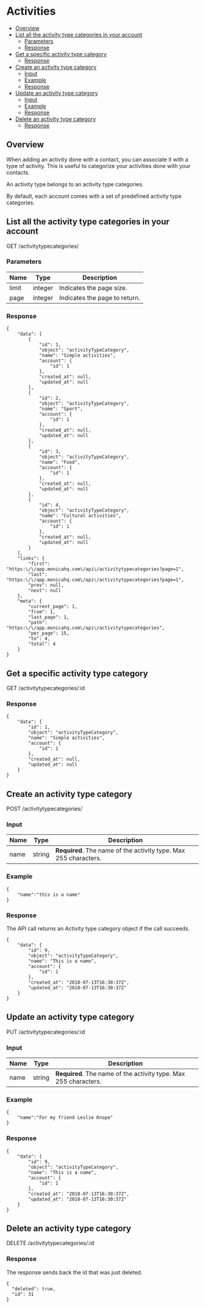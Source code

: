 # Activities

<!-- TOC -->

- [Overview](#overview)
- [List all the activity type categories in your account](#list-all-the-activity-type-categories-in-your-account)
    - [Parameters](#parameters)
    - [Response](#response)
- [Get a specific activity type category](#get-a-specific-activity-type-category)
    - [Response](#response-1)
- [Create an activity type category](#create-an-activity-type-category)
    - [Input](#input)
    - [Example](#example)
    - [Response](#response-2)
- [Update an activity type category](#update-an-activity-type-category)
    - [Input](#input-1)
    - [Example](#example-1)
    - [Response](#response-3)
- [Delete an activity type category](#delete-an-activity-type-category)
    - [Response](#response-4)

<!-- /TOC -->

<a id="markdown-overview" name="overview"></a>
## Overview

When adding an activity done with a contact, you can associate it with a type of activity. This is useful to categorize your activities done with your contacts.

An activity type belongs to an activity type categories.

By default, each account comes with a set of predefined activity type categories.

<a id="markdown-list-all-the-activity-type-categories-in-your-account" name="list-all-the-activity-type-categories-in-your-account"></a>
## List all the activity type categories in your account

<span class="url">
  GET /activitytypecategories/
</span>

<a id="markdown-parameters" name="parameters"></a>
### Parameters

| Name | Type | Description |
| ---- | ----------- | ----------- |
| limit | integer | Indicates the page size. |
| page | integer | Indicates the page to return. |

<a id="markdown-response" name="response"></a>
### Response

<pre><code class="json">{
	"data": [
		{
			"id": 1,
			"object": "activityTypeCategory",
			"name": "Simple activities",
			"account": {
				"id": 1
			},
			"created_at": null,
			"updated_at": null
		},
		{
			"id": 2,
			"object": "activityTypeCategory",
			"name": "Sport",
			"account": {
				"id": 1
			},
			"created_at": null,
			"updated_at": null
		},
		{
			"id": 3,
			"object": "activityTypeCategory",
			"name": "Food",
			"account": {
				"id": 1
			},
			"created_at": null,
			"updated_at": null
		},
		{
			"id": 4,
			"object": "activityTypeCategory",
			"name": "Cultural activities",
			"account": {
				"id": 1
			},
			"created_at": null,
			"updated_at": null
		}
	],
	"links": {
		"first": "https:\/\/app.monicahq.com\/api\/activitytypecategories?page=1",
		"last": "https:\/\/app.monicahq.com\/api\/activitytypecategories?page=1",
		"prev": null,
		"next": null
	},
	"meta": {
		"current_page": 1,
		"from": 1,
		"last_page": 1,
		"path": "https:\/\/app.monicahq.com\/api\/activitytypecategories",
		"per_page": 15,
		"to": 4,
		"total": 4
	}
}</code></pre>

<a id="markdown-get-a-specific-activity-type-category" name="get-a-specific-activity-type-category"></a>
## Get a specific activity type category

<span class="url">
  GET /activitytypecategories/:id
</span>

<a id="markdown-response-1" name="response-1"></a>
### Response

<pre><code class="json">{
	"data": {
		"id": 1,
		"object": "activityTypeCategory",
		"name": "Simple activities",
		"account": {
			"id": 1
		},
		"created_at": null,
		"updated_at": null
	}
}</code></pre>

<a id="markdown-create-an-activity-type-category" name="create-an-activity-type-category"></a>
## Create an activity type category

<span class="url">
  POST /activitytypecategories/
</span>

<a id="markdown-input" name="input"></a>
### Input

| Name | Type | Description |
| ---- | ----------- | ----------- |
| name | string | <strong>Required</strong>. The name of the activity type. Max 255 characters. |

<a id="markdown-example" name="example"></a>
### Example

<pre><code class="json">{
	"name":"this is a name"
}</code></pre>

<a id="markdown-response-2" name="response-2"></a>
### Response

The API call returns an Activity type category object if the call succeeds.

<pre><code class="json">{
	"data": {
		"id": 9,
		"object": "activityTypeCategory",
		"name": "This is a name",
		"account": {
			"id": 1
		},
		"created_at": "2018-07-13T16:30:37Z",
		"updated_at": "2018-07-13T16:30:37Z"
	}
}</code></pre>

<a id="markdown-update-an-activity-type-category" name="update-an-activity-type-category"></a>
## Update an activity type category

<span class="url">
  PUT /activitytypecategories/:id
</span>

<a id="markdown-input-1" name="input-1"></a>
### Input

| Name | Type | Description |
| ---- | ----------- | ----------- |
| name | string | <strong>Required</strong>. The name of the activity type. Max 255 characters. |

<a id="markdown-example-1" name="example-1"></a>
### Example

<pre><code class="json">{
	"name":"For my friend Leslie Knope"
}</code></pre>

<a id="markdown-response-3" name="response-3"></a>
### Response

<pre><code class="json">{
	"data": {
		"id": 9,
		"object": "activityTypeCategory",
		"name": "This is a name",
		"account": {
			"id": 1
		},
		"created_at": "2018-07-13T16:30:37Z",
		"updated_at": "2018-07-13T16:30:37Z"
	}
}</code></pre>

<a id="markdown-delete-an-activity-type-category" name="delete-an-activity-type-category"></a>
## Delete an activity type category

<span class="url">
  DELETE /activitytypecategories/:id
</span>

<a id="markdown-response-4" name="response-4"></a>
### Response

The response sends back the id that was just deleted.

<pre><code class="json">{
  "deleted": true,
  "id": 31
}</code></pre>